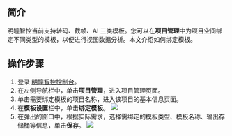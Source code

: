 ## 简介

明瞳智控当前支持转码、截帧、AI 三类模板。您可以在**项目管理**中为项目空间绑定不同类型的模板，以便进行视图数据分析。本文介绍如何绑定模板。

## 操作步骤

1. 登录 [明瞳智控控制台](https://console.cloud.tencent.com/iss)。
2. 在左侧导航栏中，单击**项目管理**，进入项目管理页面。
3. 单击需要绑定模板的项目名称，进入该项目的基本信息页面。
4. 在**模板设置**栏中，单击**绑定模板**。
![](https://qcloudimg.tencent-cloud.cn/raw/00287fb87d6d8ebeed7ebd1351bb85cb.png)
5. 在弹出的窗口中，根据实际需求，选择需绑定的模板类型、模板名称、输出存储桶等信息，单击**保存**。
![](https://qcloudimg.tencent-cloud.cn/raw/5c7ea17c99566836f653ae4bf1e9a7ad.png)

